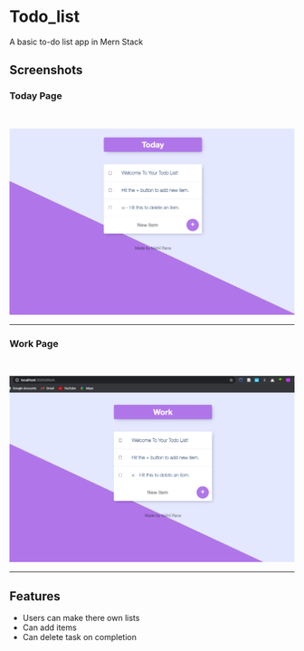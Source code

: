 # Todo_list
A basic to-do list app in Mern Stack

## Screenshots

### Today Page
<br/>
<p>
  <img src="/images/1.png" width="700"  />
</p>
<hr/>

### Work Page
<br/>
<p>
  <img src="/images/3.png" width="700"  />
</p>
<hr/>

## Features
- Users can make there own lists
- Can add items
- Can delete task on completion
